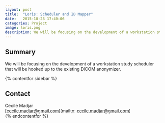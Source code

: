 ```yaml
---
layout: post
title:  "Loris: Scheduler and ID Mapper"
date:   2015-10-23 17:40:06
categories: Project
image: loris.png
description: We will be focusing on the development of a workstation study scheduler that will be hooked up to the existing DICOM anonymizer.
---
```

## Summary
We will be focusing on the development of a workstation study scheduler that will be hooked up to the existing DICOM anonymizer.

{% contentfor sidebar %}
## Contact  
Cecile Madjar  
[cecile.madjar@gmail.com](mailto: cecile.madjar@gmail.com)  
{% endcontentfor %}
